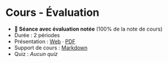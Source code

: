 # Cours - Évaluation

- **🚨 Séance avec évaluation notée** (100% de la note de cours)
- Durée : 2 périodes
- Présentation :
  [Web](https://heig-vd-mvp-course.github.io/heig-vd-mvp-course/17-cours-evaluation/01-presentation/index.html)
  ·
  [PDF](https://heig-vd-mvp-course.github.io/heig-vd-mvp-course/17-cours-evaluation/01-presentation/17-cours-evaluation-presentation.pdf)
- Support de cours : [Markdown](./02-support-de-cours/README.md)
- Quiz : _Aucun quiz_
